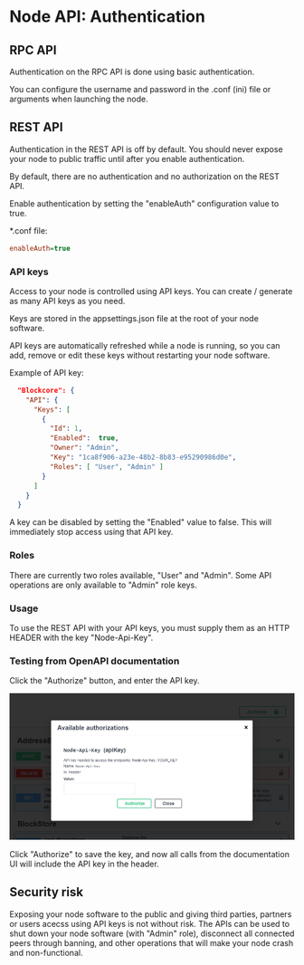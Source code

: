 # Node API: Authentication

## RPC API

Authentication on the RPC API is done using basic authentication.

You can configure the username and password in the .conf (ini) file or arguments when launching the node.

## REST API

Authentication in the REST API is off by default. You should never expose your node to public traffic until after you enable authentication.

By default, there are no authentication and no authorization on the REST API.

Enable authentication by setting the "enableAuth" configuration value to true.

*.conf file:
```ini
enableAuth=true
```

### API keys

Access to your node is controlled using API keys. You can create / generate as many API keys as you need.

Keys are stored in the appsettings.json file at the root of your node software.

API keys are automatically refreshed while a node is running, so you can add, remove or edit these keys without restarting your node software.

Example of API key:

```json
  "Blockcore": {
    "API": {
      "Keys": [
        {
          "Id": 1,
          "Enabled":  true,
          "Owner": "Admin",
          "Key": "1ca8f906-a23e-48b2-8b83-e95290986d0e",
          "Roles": [ "User", "Admin" ]
        }
      ]
    }
  }
```

A key can be disabled by setting the "Enabled" value to false. This will immediately stop access using that API key.

### Roles

There are currently two roles available, "User" and "Admin". Some API operations are only available to "Admin" role keys.

### Usage

To use the REST API with your API keys, you must supply them as an HTTP HEADER with the key "Node-Api-Key".


### Testing from OpenAPI documentation

Click the "Authorize" button, and enter the API key.

![](./img/OpenAPIAuth.png)

Click "Authorize" to save the key, and now all calls from the documentation UI will include the API key in the header.

## Security risk

Exposing your node software to the public and giving third parties, partners or users acecss using API keys is not without risk. The APIs can be used to shut down your node software (with "Admin" role), disconnect all connected peers through banning, and other operations that will make your node crash and non-functional.